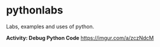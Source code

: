 # pythonlabs
Labs, examples and uses of python. 

**Activity: Debug Python Code**
https://imgur.com/a/zczNdcM
